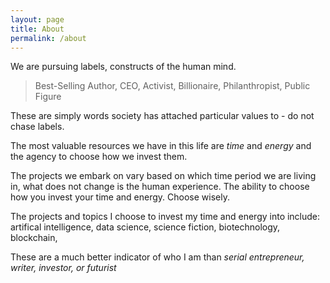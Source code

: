 ```yaml
---
layout: page
title: About
permalink: /about
---
```

We are pursuing labels, constructs of the human mind.

> Best-Selling Author, CEO, Activist, Billionaire, Philanthropist, Public Figure

These are simply words society has attached particular values to - do not chase labels.

The most valuable resources we have in this life are *time* and *energy* and the agency to choose how we invest them.

The projects we embark on vary based on which time period we are living in, what does not change is the human experience. The ability to choose how you invest your time and energy. Choose wisely.

The projects and topics I choose to invest my time and energy into include: artifical intelligence, data science, science fiction, biotechnology, blockchain,  

These are a much better indicator of who I am than *serial entrepreneur, writer, investor, or futurist*
